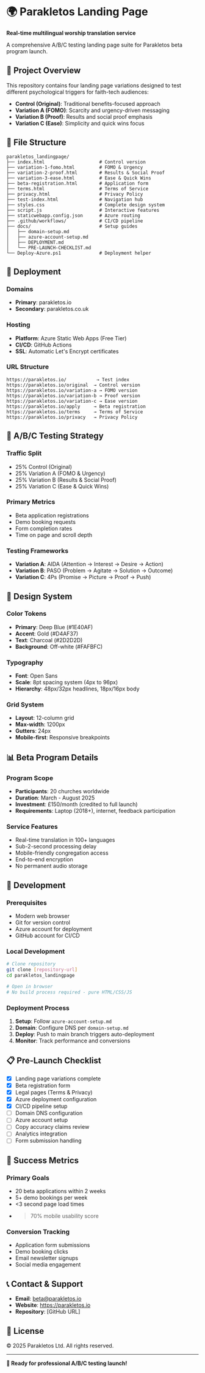 # 🌍 Parakletos Landing Page

**Real-time multilingual worship translation service**

A comprehensive A/B/C testing landing page suite for Parakletos beta program launch.

## 🎯 Project Overview

This repository contains four landing page variations designed to test different psychological triggers for faith-tech audiences:

- **Control (Original)**: Traditional benefits-focused approach
- **Variation A (FOMO)**: Scarcity and urgency-driven messaging  
- **Variation B (Proof)**: Results and social proof emphasis
- **Variation C (Ease)**: Simplicity and quick wins focus

## 📁 File Structure

```
parakletos_landingpage/
├── index.html                    # Control version
├── variation-1-fomo.html         # FOMO & Urgency
├── variation-2-proof.html        # Results & Social Proof  
├── variation-3-ease.html         # Ease & Quick Wins
├── beta-registration.html        # Application form
├── terms.html                    # Terms of Service
├── privacy.html                  # Privacy Policy
├── test-index.html               # Navigation hub
├── styles.css                    # Complete design system
├── script.js                     # Interactive features
├── staticwebapp.config.json      # Azure routing
├── .github/workflows/            # CI/CD pipeline
├── docs/                         # Setup guides
│   ├── domain-setup.md
│   ├── azure-account-setup.md
│   ├── DEPLOYMENT.md
│   └── PRE-LAUNCH-CHECKLIST.md
└── Deploy-Azure.ps1              # Deployment helper
```

## 🚀 Deployment

### Domains
- **Primary**: parakletos.io
- **Secondary**: parakletos.co.uk

### Hosting
- **Platform**: Azure Static Web Apps (Free Tier)
- **CI/CD**: GitHub Actions
- **SSL**: Automatic Let's Encrypt certificates

### URL Structure
```
https://parakletos.io/           → Test index
https://parakletos.io/original  → Control version
https://parakletos.io/variation-a → FOMO version
https://parakletos.io/variation-b → Proof version
https://parakletos.io/variation-c → Ease version
https://parakletos.io/apply     → Beta registration
https://parakletos.io/terms     → Terms of Service
https://parakletos.io/privacy   → Privacy Policy
```

## 🧪 A/B/C Testing Strategy

### Traffic Split
- 25% Control (Original)
- 25% Variation A (FOMO & Urgency)
- 25% Variation B (Results & Social Proof)
- 25% Variation C (Ease & Quick Wins)

### Primary Metrics
- Beta application registrations
- Demo booking requests
- Form completion rates
- Time on page and scroll depth

### Testing Frameworks
- **Variation A**: AIDA (Attention → Interest → Desire → Action)
- **Variation B**: PASO (Problem → Agitate → Solution → Outcome)
- **Variation C**: 4Ps (Promise → Picture → Proof → Push)

## 🎨 Design System

### Color Tokens
- **Primary**: Deep Blue (#1E40AF)
- **Accent**: Gold (#D4AF37)
- **Text**: Charcoal (#2D2D2D)
- **Background**: Off-white (#FAFBFC)

### Typography
- **Font**: Open Sans
- **Scale**: 8pt spacing system (4px to 96px)
- **Hierarchy**: 48px/32px headlines, 18px/16px body

### Grid System
- **Layout**: 12-column grid
- **Max-width**: 1200px
- **Gutters**: 24px
- **Mobile-first**: Responsive breakpoints

## 📊 Beta Program Details

### Program Scope
- **Participants**: 20 churches worldwide
- **Duration**: March - August 2025
- **Investment**: £150/month (credited to full launch)
- **Requirements**: Laptop (2018+), internet, feedback participation

### Service Features
- Real-time translation in 100+ languages
- Sub-2-second processing delay
- Mobile-friendly congregation access
- End-to-end encryption
- No permanent audio storage

## 🔧 Development

### Prerequisites
- Modern web browser
- Git for version control
- Azure account for deployment
- GitHub account for CI/CD

### Local Development
```bash
# Clone repository
git clone [repository-url]
cd parakletos_landingpage

# Open in browser
# No build process required - pure HTML/CSS/JS
```

### Deployment Process
1. **Setup**: Follow `azure-account-setup.md`
2. **Domain**: Configure DNS per `domain-setup.md`
3. **Deploy**: Push to main branch triggers auto-deployment
4. **Monitor**: Track performance and conversions

## 📋 Pre-Launch Checklist

- [x] Landing page variations complete
- [x] Beta registration form
- [x] Legal pages (Terms & Privacy)
- [x] Azure deployment configuration
- [x] CI/CD pipeline setup
- [ ] Domain DNS configuration
- [ ] Azure account setup
- [ ] Copy accuracy claims review
- [ ] Analytics integration
- [ ] Form submission handling

## 🎯 Success Metrics

### Primary Goals
- 20 beta applications within 2 weeks
- 5+ demo bookings per week
- <3 second page load times
- >70% mobile usability score

### Conversion Tracking
- Application form submissions
- Demo booking clicks
- Email newsletter signups
- Social media engagement

## 📞 Contact & Support

- **Email**: beta@parakletos.io
- **Website**: https://parakletos.io
- **Repository**: [GitHub URL]

## 📄 License

© 2025 Parakletos Ltd. All rights reserved.

---

**🚀 Ready for professional A/B/C testing launch!** 